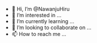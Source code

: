 - 👋 Hi, I’m @NawanjuHiru
- 👀 I’m interested in ...
- 🌱 I’m currently learning ...
- 💞️ I’m looking to collaborate on ...
- 📫 How to reach me ...

<!---
NawanjuHiru/NawanjuHiru is a ✨ special ✨ repository because its `README.md` (this file) appears on your GitHub profile.
You can click the Preview link to take a look at your changes.
--->
